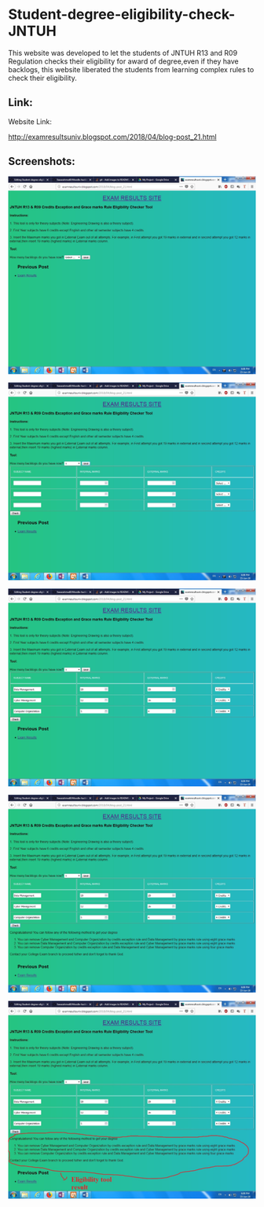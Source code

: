 # Student-degree-eligibility-check-JNTUH

This website was developed to let the students of JNTUH R13 and R09 Regulation checks their eligibility for award of degree,even if they have backlogs, this website liberated the students from learning complex rules to check their eligibility.

## Link:
Website Link:

http://examresultsuniv.blogspot.com/2018/04/blog-post_21.html

## Screenshots:

![Image](https://github.com/fawazahmed0/Student-degree-eligibility-check-JNTUH/blob/master/images/-2018-jun-15-015.jpg)

![Image](https://github.com/fawazahmed0/Student-degree-eligibility-check-JNTUH/blob/master/images/-2018-jun-15-016.jpg)

![Image](https://github.com/fawazahmed0/Student-degree-eligibility-check-JNTUH/blob/master/images/-2018-jun-15-017.jpg)

![Image](https://github.com/fawazahmed0/Student-degree-eligibility-check-JNTUH/blob/master/images/-2018-jun-15-018-%20a.jpg)

![Image](https://github.com/fawazahmed0/Student-degree-eligibility-check-JNTUH/blob/master/images/-2018-jun-15-018b.jpg)
